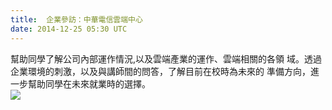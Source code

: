 ```yaml
---
title:  企業參訪：中華電信雲端中心
date: 2014-12-25 05:30 UTC
---
```

<p style="text-align:left;">幫助同學了解公司內部運作情況,以及雲端產業的運作、雲端相關的各領 域。透過企業環境的刺激，以及與講師間的問答，了解目前在校時為未來的 準備方向，進一步幫助同學在未來就業時的選擇。<br> <img  src='https://googledrive.com/host/0B_2OXPjedsZNX215VG5vZUhOc0k' /></p>

